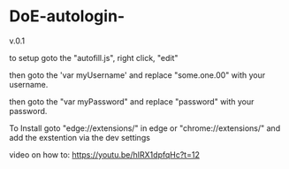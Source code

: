 # DoE-autologin-
v.0.1

to setup
goto the "autofill.js", right click, "edit" 

then goto the 'var myUsername' and replace "some.one.00" with your username.

then goto the "var myPassword" and replace "password" with your password.


To Install
goto "edge://extensions/" in edge or "chrome://extensions/" and add the exstention via the dev settings

video on how to:
https://youtu.be/hIRX1dpfqHc?t=12
